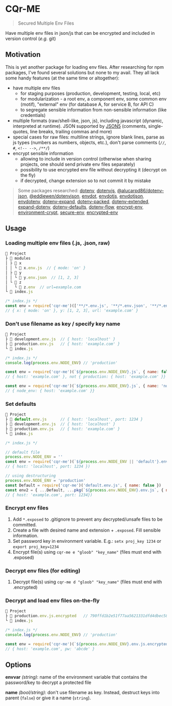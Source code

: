 # CQr-ME

> Secured Multiple Env Files

Have multiple env files in json/js that can be encrypted and included in version control (_e.g._ git)

## Motivation

This is yet another package for loading env files. After researching for npm packages, I've found several solutions but none to my avail. They all lack some handy features (at the same time or altogether):

* have multiple env files
  * for staging purposes (production, development, testing, local, etc)
  * for modularization - a root env, a component env, some common env (motif), "external" env (for database A, for service B, for API C)
  * to segregate sensible information from non-sensible information (like credentials)
* multiple formats (raw/shell-like, json, js), including javascript (dynamic, interpreted at runtime). JSON supported by [JSON5](https://json5.org) (comments, single-quotes, line breaks, trailing commas and more)
* special cases for raw files: multiline strings, ignore blank lines, parse as js types (numbers as numbers, objects, etc.), don't parse comments (`//`, `#`, `<!-- -->`, `/**/`)
* encrypt sensible information
  * allowing to include in version control (otherwise when sharing projects, one should send private env files separately)
  * possibility to use encrypted env file without decrypting it (decrypt on the fly)
  * if decrypted, change extension so to not commit it by mistake

> Some packages researched: [dotenv](https://www.npmjs.com/package/dotenv), [dotenvjs](https://www.npmjs.com/package/dotenvjs), [@alucarpd86/dotenv-json](https://www.npmjs.com/package/@alucarpd86/dotenv-json), [@eddiewen/dotenvjson](https://www.npmjs.com/package/@eddiewen/dotenvjson), [envdot](https://www.npmjs.com/package/envdot), [envdotjs](https://www.npmjs.com/package/envdotjs), [envdotjson](https://www.npmjs.com/package/envdotjson), [envdotenv](https://www.npmjs.com/package/envdotenv), [dotenv-expand](https://www.npmjs.com/package/dotenv-expand), [dotenv-packed](https://www.npmjs.com/package/dotenv-packed), [dotenv-extended](https://www.npmjs.com/package/dotenv-extended), [expand-dotenv](https://www.npmjs.com/package/expand-dotenv), [dotenv-defaults](https://www.npmjs.com/package/dotenv-defaults), [dotenv-flow](https://www.npmjs.com/package/dotenv-flow), [encrypt-env](https://www.npmjs.com/package/encrypt-env), [environment-crypt](https://www.npmjs.com/package/environment-crypt), [secure-env](https://www.npmjs.com/package/secure-env), [encrypted-env](https://www.npmjs.com/package/encrypted-env)

## Usage

### Loading multiple env files (.js, .json, raw)

```js
📂 Project
├ 📂 modules
│ ├ 📂 x
│ │ └ 📄 x.env.js  // { mode: 'on' }
│ ├ 📂 y
│ │ └ 📄 y.env.json  // [1, 2, 3]
│ └ 📂 z
│   └ 📄 z.env  // url=example.com
└ 📄 index.js
```

```js
/* index.js */
const env = require('cqr-me')(['**/*.env.js', '**/*.env.json', '**/*.env'])
// { x: { mode: 'on' }, y: [1, 2, 3], url: 'example.com' }
```

### Don't use filename as key / specify key name

```js
📂 Project
├ 📄 development.env.js  // { host: 'localhost' }
├ 📄 production.env.js   // { host: 'example.com' }
└ 📄 index.js
```

```js
/* index.js */
console.log(process.env.NODE_ENV) // 'production'

const env = require('cqr-me')(`${process.env.NODE_ENV}.js`, { name: false })
// { host: 'example.com' }, not { production: { host: 'example.com' }}

const env = require('cqr-me')(`${process.env.NODE_ENV}.js`, { name: 'node_env' })
// { node_env: { host: 'example.com' }}
```

### Set defaults

```js
📂 Project
├ 📄 default.env.js      // { host: 'localhost', port: 1234 }
├ 📄 development.env.js  // { host: 'localhost' }
├ 📄 production.env.js   // { host: 'example.com' }
└ 📄 index.js
```

```js
/* index.js */

// default file
process.env.NODE_ENV = ''
const env = require('cqr-me')(`${process.env.NODE_ENV || 'default'}.env.js`, { name: false })
// { host: 'localhost', port: 1234 })

// using destructuring
process.env.NODE_ENV = 'production'
const Default = require('cqr-me')('default.env.js', { name: false })
const env2 = { ...Default, ...pkg(`${process.env.NODE_ENV}.env.js`, { name: false }) }
// { host: 'example.com', port: 1234})
```

### Encrypt env files

1. Add `*.exposed` to .gitignore to prevent any decrypted/unsafe files to be committed.
2. Create a file with desired name and extension + `.exposed`. Fill sensible information.
3. Set password key in environment variable. E.g.: `setx proj_key 1234` or `export proj_key=1234`
4. Encrypt file(s) using `cqr-me e "gloob" "key_name"` (files must end with .exposed)

### Decrypt env files (for editing)

1. Decrypt file(s) using `cqr-me d "gloob" "key_name"` (files must end with .encrypted)

### Decrypt and load env files on-the-fly

```js
📂 Project
├ 📄 production.env.js.encrypted   // 790ffd1b2e51f77aa5621331dfd4dbec586d4276076c2129562cd2baef4fbb937574ab2b9416b9e06b5bf9d273f7a5f8P7PhoZco+zGRQJnddS7VwmTxZr6gd+4jwCsp1yLG0ck+RzoRXgExT/3tvMgwGp0AVJ8MFtcsybRNbuv6dq0RM4HmAIwQCDi5con96O8YjyAmKlsBj2G1nDb1GZ7iBD2EWX8w9GlRop6b12H5FyxxLB9BUGYcdg83vTW5s3+PgNZ9Mlx2LFLZiApn4DR91GOsB13wgCoy/7CZa+6wOiguIOtw+H1pGWunmJmi8NR3HGhbJp7Gmj4b6URAFuUgg0FGKUY2JCLQfLM4ogSE3QbSZwlzQZ5mawRrNm8PhPrG0+RXozyClYo3e0SsZeqdVimL
└ 📄 index.js
```

```js
/* index.js */
console.log(process.env.NODE_ENV) // 'production'

const env = require('cqr-me')(`${process.env.NODE_ENV}.env.js.encrypted`, { name: false, envvar: 'key_name' } )
// { host: 'example.com', pw: 'abcde' }
```

## Options

**envvar** _(string)_: name of the environment variable that contains the password/key to decrypt a protected file

**name** _(bool/string)_: don't use filename as key. Instead, destruct keys into parent (`false`) or give it a name (`string`).
